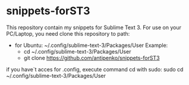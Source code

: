 # snippets-forST3
This repository contain my snippets for Sublime Text 3.
For use on your PC/Laptop, you need clone this repository to path:
- for Ubuntu: ~/.config/sublime-text-3/Packages/User
Example:
  - cd  ~/.config/sublime-text-3/Packages/User
  - git clone https://github.com/antipenko/snippets-forST3 

if you have`t acces for .config, execute command cd with sudo:
sudo cd  ~/.config/sublime-text-3/Packages/User 
